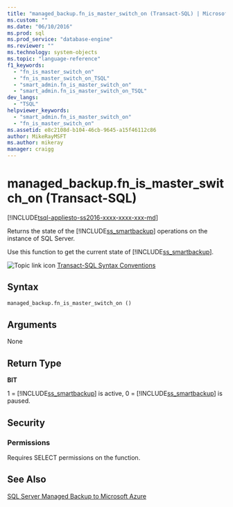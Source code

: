 ```yaml
---
title: "managed_backup.fn_is_master_switch_on (Transact-SQL) | Microsoft Docs"
ms.custom: ""
ms.date: "06/10/2016"
ms.prod: sql
ms.prod_service: "database-engine"
ms.reviewer: ""
ms.technology: system-objects
ms.topic: "language-reference"
f1_keywords: 
  - "fn_is_master_switch_on"
  - "fn_is_master_switch_on_TSQL"
  - "smart_admin.fn_is_master_switch_on"
  - "smart_admin.fn_is_master_switch_on_TSQL"
dev_langs: 
  - "TSQL"
helpviewer_keywords: 
  - "smart_admin.fn_is_master_switch_on"
  - "fn_is_master_switch_on"
ms.assetid: e8c2108d-b104-46cb-9645-a15f46112c86
author: MikeRayMSFT
ms.author: mikeray
manager: craigg
---
```

# managed_backup.fn_is_master_switch_on (Transact-SQL)
[!INCLUDE[tsql-appliesto-ss2016-xxxx-xxxx-xxx-md](../../includes/tsql-appliesto-ss2016-xxxx-xxxx-xxx-md.md)]

  Returns the state of the [!INCLUDE[ss_smartbackup](../../includes/ss-smartbackup-md.md)] operations on the instance of SQL Server.  
  
 Use this function to get the current state of [!INCLUDE[ss_smartbackup](../../includes/ss-smartbackup-md.md)].  
  
 
 ![Topic link icon](../../database-engine/configure-windows/media/topic-link.gif "Topic link icon") [Transact-SQL Syntax Conventions](../../t-sql/language-elements/transact-sql-syntax-conventions-transact-sql.md)  
  
## Syntax  
  
```sql  
managed_backup.fn_is_master_switch_on ()  
```  
  
##  <a name="Arguments"></a> Arguments  
 None  
  
## Return Type  
 **BIT**  
  
 1 = [!INCLUDE[ss_smartbackup](../../includes/ss-smartbackup-md.md)] is active, 0 = [!INCLUDE[ss_smartbackup](../../includes/ss-smartbackup-md.md)] is paused.  
  
## Security  
  
### Permissions  
 Requires SELECT permissions on the function.  
  
## See Also  
 [SQL Server Managed Backup to Microsoft Azure](../../relational-databases/backup-restore/sql-server-managed-backup-to-microsoft-azure.md)  
  
  
